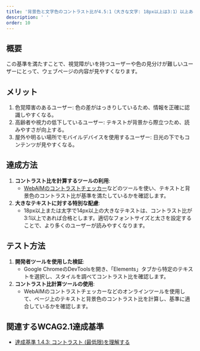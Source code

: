 ```yaml
---
title: '背景色と文字色のコントラスト比が4.5:1（大きな文字: 18px以上は3:1）以上ある'
description: ' '
order: 10
---
```


## 概要
この基準を満たすことで、視覚障がいを持つユーザーや色の見分けが難しいユーザーにとって、ウェブページの内容が見やすくなります。

## メリット
1. 色覚障害のあるユーザー: 色の差がはっきりしているため、情報を正確に認識しやすくなる。
2. 高齢者や視力の低下しているユーザー: テキストが背景から際立つため、読みやすさが向上する。
3. 屋外や明るい場所でモバイルデバイスを使用するユーザー: 日光の下でもコンテンツが見やすくなる。

## 達成方法
1. **コントラスト比を計算するツールの利用**:
    - [WebAIMのコントラストチェッカー](https://webaim.org/resources/contrastchecker/)などのツールを使い、テキストと背景色のコントラスト比が基準を満たしているかを確認します。
2. **大きなテキストに対する特別な配慮**:
    - 18px以上または太字で14px以上の大きなテキストは、コントラスト比が3:1以上であれば合格とします。適切なフォントサイズと太さを設定することで、より多くのユーザーが読みやすくなります。

## テスト方法
1. **開発者ツールを使用した検証**:
    - Google ChromeのDevToolsを開き、「Elements」タブから特定のテキストを選択し、スタイルを調べてコントラスト比を確認します。
2. **コントラスト比計算ツールの使用**:
    - WebAIMのコントラストチェッカーなどのオンラインツールを使用して、ページ上のテキストと背景色のコントラスト比を計算し、基準に適合しているかを確認します。

## 関連するWCAG2.1達成基準
- [達成基準 1.4.3: コントラスト (最低限)を理解する](https://waic.jp/translations/WCAG21/Understanding/contrast-minimum)
